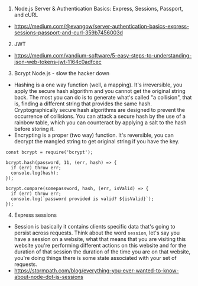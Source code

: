 1. Node.js Server & Authentication Basics: Express, Sessions, Passport, and cURL
* https://medium.com/@evangow/server-authentication-basics-express-sessions-passport-and-curl-359b7456003d


2. JWT
* https://medium.com/vandium-software/5-easy-steps-to-understanding-json-web-tokens-jwt-1164c0adfcec

3. Bcrypt Node.js - slow the hacker down
* Hashing is a one way function (well, a mapping). It's irreversible, you apply the secure hash algorithm and you cannot get the original string back. The most you can do is to generate what's called "a collision", that is, finding a different string that provides the same hash. Cryptographically secure hash algorithms are designed to prevent the occurrence of collisions. You can attack a secure hash by the use of a rainbow table, which you can counteract by applying a salt to the hash before storing it.
* Encrypting is a proper (two way) function. It's reversible, you can decrypt the mangled string to get original string if you have the key.

```
const bcrypt = require('bcrypt');

bcrypt.hash(password, 11, (err, hash) => {
  if (err) throw err;
  console.log(hash);
});

bcrypt.compare(somepassword, hash, (err, isValid) => {
  if (err) throw err;
  console.log(`password provided is valid? ${isValid}`);
});
```

4. Express sessions
* Session is basically it contains clients specific data that's going to persist across requests. Think about the word `session`, let's say you have a session on a website, what that means that you are visiting this website you're performing different actions on this website and for the duration of that session the duration of the time you are on that website, you're doing things there is some state associated with your set of requests. 
* https://stormpath.com/blog/everything-you-ever-wanted-to-know-about-node-dot-js-sessions




